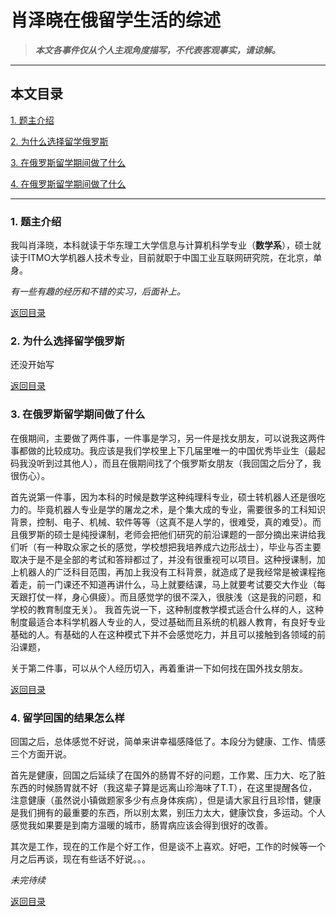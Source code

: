 # 肖泽晓在俄留学生活的综述

>***本文各事件仅从个人主观角度描写，不代表客观事实，请谅解。***

----
## 本文目录

[1. 题主介绍](#1)

[2. 为什么选择留学俄罗斯](#2)

[3. 在俄罗斯留学期间做了什么](#3)

[4. 在俄罗斯留学期间做了什么](#4)

----

<p id="1"></p>

### 1. 题主介绍

我叫肖泽晓，本科就读于华东理工大学信息与计算机科学专业（**数学系**），硕士就读于ITMO大学机器人技术专业，目前就职于中国工业互联网研究院，在北京，单身。

*有一些有趣的经历和不错的实习，后面补上。*

[返回目录](#本文目录)

<p id="2"></p>

### 2. 为什么选择留学俄罗斯

还没开始写

[返回目录](#本文目录)

<p id="3"></p>

### 3. 在俄罗斯留学期间做了什么

在俄期间，主要做了两件事，一件事是学习，另一件是找女朋友，可以说我这两件事都做的比较成功。我应该是我们学校里上下几届里唯一的中国优秀毕业生（最起码我没听到过其他人），而且在俄期间找了个俄罗斯女朋友（我回国之后分了，我很伤心）。

首先说第一件事，因为本科的时候是数学这种纯理科专业，硕士转机器人还是很吃力的。毕竟机器人专业是学的屠龙之术，是个集大成的专业，需要很多的工科知识背景，控制、电子、机械、软件等等（这真不是人学的，很难受，真的难受）。而且俄罗斯的硕士是纯授课制，老师会把他们研究的前沿课题的一部分摘出来讲给我们听（有一种取众家之长的感觉，学校想把我培养成六边形战士），毕业与否主要取决于是不是全部的考试和答辩都过了，并没有很重视可以项目。这种授课制，加上机器人的广泛科目范围，再加上我没有工科背景，就造成了是我经常是被课程拖着走，前一门课还不知道再讲什么，马上就要结课，马上就要考试要交大作业（每天跟打仗一样，身心俱疲）。而且感觉学的很不深入，很肤浅（这是我的问题，和学校的教育制度无关）。
我首先说一下，这种制度教学模式适合什么样的人，这种制度最适合本科学机器人专业的人，受过基础而且系统的机器人教育，有良好专业基础的人。有基础的人在这种模式下并不会感觉吃力，并且可以接触到各领域的前沿课题，

关于第二件事，可以从个人经历切入，再着重讲一下如何找在国外找女朋友。

[返回目录](#本文目录)

<p id="4"></p>

### 4. 留学回国的结果怎么样

回国之后，总体感觉不好说，简单来讲幸福感降低了。本段分为健康、工作、情感三个方面开说。

首先是健康，回国之后延续了在国外的肠胃不好的问题，工作累、压力大、吃了脏东西的时候肠胃就不好（我这辈子算是远离山珍海味了T.T），在这里提醒各位，注意健康（虽然说小镇做题家多少有点身体疾病），但是请大家且行且珍惜，健康是我们拥有的最重要的东西，所以别太累，别压力太大，健康饮食，多运动。个人感觉我如果要是到南方温暖的城市，肠胃病应该会得到很好的改善。

其次是工作，现在的工作是个好工作，但是谈不上喜欢。好吧，工作的时候等一个月之后再谈，现在有些话不好说。。。

*未完待续*

[返回目录](#本文目录)
